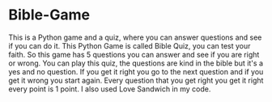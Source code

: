 # Bible-Game
This is a Python game and a quiz, where you can answer questions and see if you can do it. 
This Python Game is called Bible Quiz, you can test your faith. So this game has 5 questions you can answer and see if you are right or wrong.
You can play this quiz, the questions are kind in the bible but it's a yes and no question. If you get it right you go to the next question and if you get it wrong you start again. Every question that you get right you get it right every point is 1 point. I also used Love Sandwich in my code.
